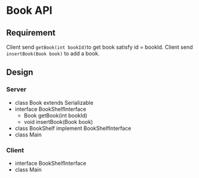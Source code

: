 # Book API
## Requirement
Client send `getBook(int bookId)`to get book satisfy id = bookId.
Client send `insertBook(Book book)` to add a book.
## Design
### Server
- class Book extends Serializable
- interface BookShelfInterface
    * Book getBook(int bookId)
    * void insertBook(Book book)
- class BookShelf implement BookShelfInterface
- class Main
### Client
- interface BookShelfInterface
- class Main